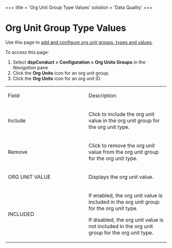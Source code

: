 +++
title = 'Org Unit Group Type Values'
solution = 'Data Quality'
+++

# Org Unit Group Type Values

<div class="use">

Use this page to [add and configure org unit groups, types and
values](../Use_Cases/Manage_Org_Units.htm#Add_and_Configure_Org_Unit_Groups,_Types,_and_Values).

</div>

To access this page:

1.  Select <span style="font-weight: bold;">dspConduct \>
    </span>**Configuration \> Org Units Groups** in the *Navigation*
    pane
2.  Click the **Org Units** icon for an org unit group.
3.  Click the **Org Units** icon for an org unit ID.

<table>
<colgroup>
<col style="width: 50%" />
<col style="width: 50%" />
</colgroup>
<tbody>
<tr class="odd">
<td><p>Field</p></td>
<td><p>Description</p></td>
</tr>
<tr class="even">
<td><p>Include</p></td>
<td><p>Click to include the org unit value in the org unit group for the org unit type.</p></td>
</tr>
<tr class="odd">
<td><p>Remove</p></td>
<td><p>Click to remove the org unit value from the org unit group for the org unit type.</p></td>
</tr>
<tr class="even">
<td><p>ORG UNIT VALUE</p></td>
<td><p>Displays the org unit value.</p></td>
</tr>
<tr class="odd">
<td><p>INCLUDED</p></td>
<td><p>If enabled, the org unit value is included in the org unit group for the org unit type.</p>
<p>If disabled, the org unit value is not included in the org unit group for the org unit type.</p></td>
</tr>
</tbody>
</table>
